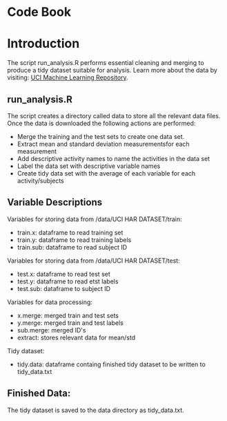 Code Book
========================================================

# Introduction
The script run_analysis.R performs essential cleaning and merging to produce a 
tidy dataset suitable for analysis. Learn more about the data by visiting: 
[UCI Machine Learning Repository][1].

## run_analysis.R
The script creates a directory called data to store all the relevant data files. Once the data is downloaded the following actions are performed:
* Merge the training and the test sets to create one data set.
* Extract mean and standard deviation measurementsfor each measurement 
* Add descriptive activity names to name the activities in the data set
* Label the data set with descriptive variable names
* Create tidy data set with the average of each variable for each activity/subjects

## Variable Descriptions
Variables for storing data from /data/UCI HAR DATASET/train:
* train.x: dataframe to read training set
* train.y: dataframe to read training labels
* train.sub: dataframe to read subject ID

Variables for storing data from /data/UCI HAR DATASET/test:
* test.x: dataframe to read test set
* test.y: dataframe to read etst labels
* test.sub: dataframe to subject ID

Variables for data processing: 
* x.merge: merged train and test sets
* y.merge: merged train and test labels
* sub.merge: merged ID's
* extract: stores relevant data for mean/std

Tidy dataset:
* tidy.data: dataframe containg finished tidy dataset to be written to tidy_data.txt

## Finished Data:
The tidy dataset is saved to the data directory as tidy_data.txt.



[1]:http://archive.ics.uci.edu/ml/datasets/Human+Activity+Recognition+Using+Smartphones